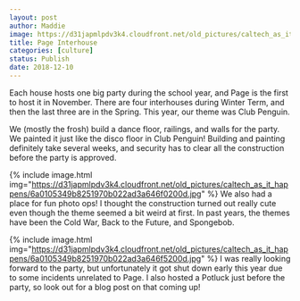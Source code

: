 ```yaml
---
layout: post
author: Maddie
image: https://d31japmlpdv3k4.cloudfront.net/old_pictures/caltech_as_it_happens/6a0105349b8251970b022ad3a646ec200d.jpg
title: Page Interhouse
categories: [culture]
status: Publish
date: 2018-12-10
---
```


Each house hosts one big party during the school year, and Page is the first to host it in November. There are four interhouses during Winter Term, and then the last three are in the Spring. This year, our theme was Club Penguin.

We (mostly the frosh) build a dance floor, railings, and walls for the party. We painted it just like the disco floor in Club Penguin! Building and painting definitely take several weeks, and security has to clear all the construction before the party is approved.


{% include image.html img="https://d31japmlpdv3k4.cloudfront.net/old_pictures/caltech_as_it_happens/6a0105349b8251970b022ad3a646f0200d.jpg" %}
We also had a place for fun photo ops! I thought the construction turned out really cute even though the theme seemed a bit weird at first. In past years, the themes have been the Cold War, Back to the Future, and Spongebob.


{% include image.html img="https://d31japmlpdv3k4.cloudfront.net/old_pictures/caltech_as_it_happens/6a0105349b8251970b022ad3a646f5200d.jpg" %}
I was really looking forward to the party, but unfortunately it got shut down early this year due to some incidents unrelated to Page. I also hosted a Potluck just before the party, so look out for a blog post on that coming up!
